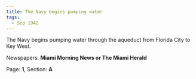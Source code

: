 ```yaml
---  
title: The Navy begins pumping water  
tags:  
  - Sep 1942  
---  
```

  
The Navy begins pumping water through the aqueduct from Florida City to Key West.  
  
Newspapers: **Miami Morning News or The Miami Herald**  
  
Page: **1**, Section: **A** 
